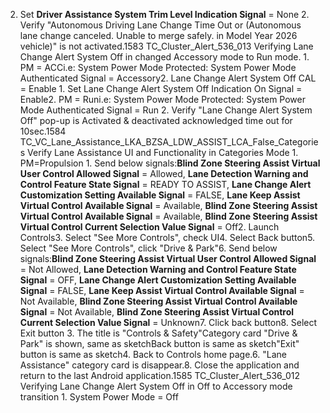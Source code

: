 2. Set **Driver Assistance System Trim Level Indication Signal** = None 2. Verify "Autonomous Driving Lane Change Time Out or (Autonomous lane change canceled. Unable to merge safely. in Model Year 2026 vehicle)" is not activated.1583 TC_Cluster_Alert_536_013 Verifying Lane Change Alert System Off in changed Accessory mode to Run mode. 1. PM = ACCi.e: System Power Mode Protected: System Power Mode Authenticated Signal = Accessory2. Lane Change Alert System Off CAL = Enable 1. Set Lane Change Alert System Off Indication On Signal = Enable2. PM = Runi.e: System Power Mode Protected: System Power Mode Authenticated Signal = Run 2. Verify "Lane Change Alert System Off" pop-up is Activated & deactivated acknowledged time out for 10sec.1584 TC_VC_Lane_Assistance_LKA_BZSA_LDW_ASSIST_LCA_False_Categories Verify Lane Assistance UI and Functionality in Categories Mode 1. PM=Propulsion 1. Send below signals:**Blind Zone Steering Assist Virtual User Control Allowed Signal** = Allowed, **Lane Detection Warning and Control Feature State Signal** = READY TO ASSIST, **Lane Change Alert Customization Setting Available Signal** = FALSE, **Lane Keep Assist Virtual Control Available Signal** = Available, **Blind Zone Steering Assist Virtual Control Available Signal** = Available, **Blind Zone Steering Assist Virtual Control Current Selection Value Signal** = Off2. Launch Controls3. Select "See More Controls", check UI4. Select Back button5. Select "See More Controls", click "Drive & Park"6. Send below signals:**Blind Zone Steering Assist Virtual User Control Allowed Signal** = Not Allowed, **Lane Detection Warning and Control Feature State Signal** = OFF, **Lane Change Alert Customization Setting Available Signal** = FALSE, **Lane Keep Assist Virtual Control Available Signal** = Not Available, **Blind Zone Steering Assist Virtual Control Available Signal** = Not Available, **Blind Zone Steering Assist Virtual Control Current Selection Value Signal** = Unknown7. Click back button8. Select Exit button 3. The title is "Controls & Safety"Category card "Drive & Park" is shown, same as sketchBack button is same as sketch"Exit" button is same as sketch4. Back to Controls home page.6. "Lane Assistance" category card is disappear.8. Close the application and return to the last Android application.1585 TC_Cluster_Alert_536_012 Verifying Lane Change Alert System Off in Off to Accessory mode transition 1. System Power Mode = Off